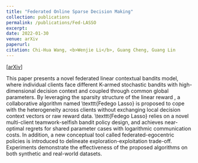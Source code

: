 ```yaml
---
title: "Federated Online Sparse Decision Making"
collection: publications
permalink: /publications/Fed-LASSO
excerpt: 
date: 2022-01-30
venue: arXiv
paperurl:
citation: Chi-Hua Wang, <b>Wenjie Li</b>, Guang Cheng, Guang Lin
---
```

 [[arXiv](https://arxiv.org/abs/2202.13448)]

This paper presents a novel federated linear contextual bandits model, where individual clients face different K-armed stochastic bandits with high-dimensional decision context and coupled through common global parameters. By leveraging the sparsity structure of the linear reward , a collaborative algorithm named \texttt{Fedego Lasso} is proposed to cope with the heterogeneity across clients without exchanging local decision context vectors or raw reward data. \texttt{Fedego Lasso} relies on a novel multi-client teamwork-selfish bandit policy design, and achieves near-optimal regrets for shared parameter cases with logarithmic communication costs. In addition, a new conceptual tool called federated-egocentric policies is introduced to delineate exploration-exploitation trade-off. Experiments demonstrate the effectiveness of the proposed algorithms on both synthetic and real-world datasets.